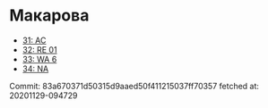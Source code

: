 # Макарова
- [31: AC](31.md)
- [32: RE 01](32.md)
- [33: WA 6](33.md)
- [34: NA](34.md)

Commit: 83a670371d50315d9aaed50f411215037ff70357
 fetched at: 20201129-094729
